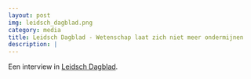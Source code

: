 ```yaml
---
layout: post
img: leidsch_dagblad.png
category: media
title: Leidsch Dagblad - Wetenschap laat zich niet meer ondermijnen
description: |
---
```

  Een interview in [Leidsch Dagblad](https://www.leidschdagblad.nl/leiden-en-regio/wetenschap-laat-zich-niet-meer-ondermijnen).
